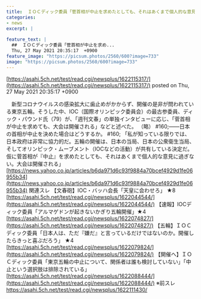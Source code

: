 ```yaml
---
title:  ＩＯＣディック委員「菅首相が中止を求めたとしても、それはあくまで個人的な意見に過ぎない。大会は開催される」★4  
categories:
- news
excerpt: |
  
feature_text: |
  ##  ＩＯＣディック委員「菅首相が中止を求め...
  Thu, 27 May 2021 20:35:17  +0900
feature_image: "https://picsum.photos/2560/600?image=733"
image: "https://picsum.photos/2560/600?image=733"
---
```


[https://asahi.5ch.net/test/read.cgi/newsplus/1622115317/](https://asahi.5ch.net/test/read.cgi/newsplus/1622115317/)
posted on Thu, 27 May 2021 20:35:17  +0900

<!--more-->

　新型コロナウイルスの感染拡大に歯止めがかからず、開催の是非が問われている東京五輪。そうした中、IOC（国際オリンピック委員会）の最古参委員、ディック・パウンド氏（79）が、「週刊文春」の単独インタビューに応じ、「菅首相が中止を求めても、大会は開催される」などと述べた。 （略） #160;——日本の首相が中止を決めた場合はどうするか。 #160; 「私が知っている限りでは、日本政府は非常に協力的だ。五輪の開催は、日本の当局、日本の公衆衛生当局、そしてオリンピック・ムーブメント（IOCなどの活動）が共有している決定だ。仮に菅首相が『中止』を求めたとしても、それはあくまで個人的な意見に過ぎない。大会は開催される」 [https://news.yahoo.co.jp/articles/b6da971d6c93f9884a70bcef4929d1fe06955b34](https://news.yahoo.co.jp/articles/b6da971d6c93f9884a70bcef4929d1fe06955b34) 関連スレ 【文春砲】IOC・バッハ会長「天皇に会わせろ」 ★8 [https://asahi.5ch.net/test/read.cgi/newsplus/1622044544/](https://asahi.5ch.net/test/read.cgi/newsplus/1622044544/) 【速報】IOCディック委員「アルマゲドンが起きないかぎり五輪開催」★4 [https://asahi.5ch.net/test/read.cgi/newsplus/1622074827/](https://asahi.5ch.net/test/read.cgi/newsplus/1622074827/) 【五輪】ＩＯＣディック委員「日本人は、ただ『嫌だ』と言っているだけではないのか。開催したらきっと喜ぶだろう」 ★4 [https://asahi.5ch.net/test/read.cgi/newsplus/1622079824/](https://asahi.5ch.net/test/read.cgi/newsplus/1622079824/) 【開催へ】ＩＯＣディック委員「東京五輪の中止について、関係者は誰も検討していない」「中止という選択肢は排除されている」 [https://asahi.5ch.net/test/read.cgi/newsplus/1622088444/](https://asahi.5ch.net/test/read.cgi/newsplus/1622088444/) ※前スレ https://asahi.5ch.net/test/read.cgi/newsplus/1622111430/
